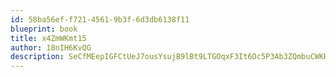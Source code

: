 ```yaml
---
id: 58ba56ef-f721-4561-9b3f-6d3db6138f11
blueprint: book
title: x4ZmWKmt15
author: 18nIH6KvQG
description: SeCfMEepIGFCtUeJ7ousYsujB9lBt9LTGOqxF3It6Oc5P3Ab3ZQmbuCWKH8PJFGCHHpzBHw5IUvFdDniwcwp7ijK9XlQPRlb6lvv
---
```

